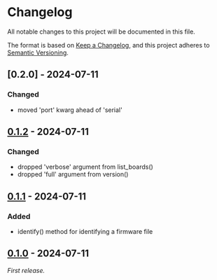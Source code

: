 # Changelog

All notable changes to this project will be documented in this file.

The format is based on [Keep a Changelog](https://keepachangelog.com/en/1.1.0/),
and this project adheres to [Semantic Versioning](https://semver.org/spec/v2.0.0.html).

## [0.2.0] - 2024-07-11

### Changed

- moved 'port' kwarg ahead of 'serial'

## [0.1.2] - 2024-07-11

### Changed

- dropped 'verbose' argument from list_boards()
- dropped 'full' argument from version()

## [0.1.1] - 2024-07-11

### Added

- identify() method for identifying a firmware file

## [0.1.0] - 2024-07-11

_First release._


[0.1.2]: https://github.com/int-brain-lab/tycmd-wrapper/releases/tag/v0.1.2
[0.1.1]: https://github.com/int-brain-lab/tycmd-wrapper/releases/tag/v0.1.1
[0.1.0]: https://github.com/int-brain-lab/tycmd-wrapper/releases/tag/v0.1.0
